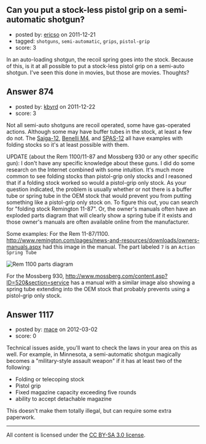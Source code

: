 ## Can you put a stock-less pistol grip on a semi-automatic shotgun?

- posted by: [ericso](https://stackexchange.com/users/-1/277-ericso) on 2011-12-21
- tagged: `shotguns`, `semi-automatic`, `grips`, `pistol-grip`
- score: 3

<p>In an auto-loading shotgun, the recoil spring goes into the stock. Because of this, is it at all possible to put a stock-less pistol grip on a semi-auto shotgun. I've seen this done in movies, but those are movies. Thoughts?</p>



## Answer 874

- posted by: [kbyrd](https://stackexchange.com/users/-1/37-kbyrd) on 2011-12-22
- score: 3

<p>Not all semi-auto shotguns are recoil operated, some have gas-operated actions. Although some may have buffer tubes in the stock, at least a few do not. The <a href="http://en.wikipedia.org/wiki/Saiga-12" rel="nofollow">Saiga-12</a>, <a href="http://en.wikipedia.org/wiki/Benelli_M4" rel="nofollow">Benelli M4</a>, and <a href="http://en.wikipedia.org/wiki/Franchi_SPAS-12" rel="nofollow">SPAS-12</a> all have examples with folding stocks so it's at least possible with them.</p>

<p>UPDATE (about the Rem 1100/11-87 and Mossberg 930 or any other specific gun):
I don't have any specific knowledge about these guns. I did do some research on the Internet combined with some intuition. It's much more common to see folding stocks than pistol-grip only stocks and I reasoned that if a folding stock worked so would a pistol-grip only stock. As your question indicated, the problem is usually whether or not there is a buffer tube or spring tube in the OEM stock that would prevent you from putting something like a pistol-grip only stock on. To figure this out, you can search for "folding stock Remington 11-87". Or, the owner's manuals often have an exploded parts diagram that will clearly show a spring tube if it exists and those owner's manuals are often available online from the manufacturer. </p>

<p>Some examples: 
For the Rem 11-87/1100. <a href="http://www.remington.com/pages/news-and-resources/downloads/owners-manuals.aspx" rel="nofollow">http://www.remington.com/pages/news-and-resources/downloads/owners-manuals.aspx</a> had this image in the manual. The part labeled <code>7</code> is an <code>Action Spring Tube</code></p>

<p><img src="http://i.stack.imgur.com/VzFzc.png" alt="Rem 1100 parts diagram"></p>

<p>For the Mossberg 930, <a href="http://www.mossberg.com/content.asp?ID=520&amp;section=service" rel="nofollow">http://www.mossberg.com/content.asp?ID=520&amp;section=service</a> has a manual with a similar image also showing a spring tube extending into the OEM stock that probably prevents using a pistol-grip only stock.</p>



## Answer 1117

- posted by: [mace](https://stackexchange.com/users/-1/163-mace) on 2012-03-02
- score: 0

<p>Technical issues aside, you'll want to check the laws in your area on this as well. For example, in Minnesota, a semi-automatic shotgun magically becomes a "military-style assault weapon" if it has at least two of the following:</p>

<ul>
<li>Folding or telecoping stock</li>
<li>Pistol grip</li>
<li>Fixed magazine capacity exceeding five rounds</li>
<li>ability to accept detachable magazine</li>
</ul>

<p>This doesn't make them totally illegal, but can require some extra paperwork.</p>




---

All content is licensed under the [CC BY-SA 3.0 license](https://creativecommons.org/licenses/by-sa/3.0/).
